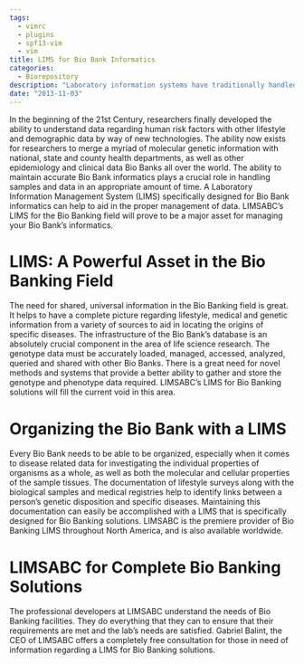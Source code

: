 ```yaml
---
tags:
  - vimrc
  - plugins
  - spf13-vim
  - vim
title: LIMS for Bio Bank Informatics
categories:
  - Biorepository
description: "Laboratory information systems have traditionally handled only the management and "
date: "2013-11-03"
---
```


In the beginning of the 21st Century, researchers finally developed the ability to understand data regarding human risk factors with other lifestyle and demographic data by way of new technologies. The ability now exists for researchers to merge a myriad of molecular genetic information with national, state and county health departments, as well as other epidemiology and clinical data Bio Banks all over the world. The ability to maintain accurate Bio Bank informatics plays a crucial role in handling samples and data in an appropriate amount of time. A Laboratory Information Management System (LIMS) specifically designed for Bio Bank informatics can help to aid in the proper management of data. LIMSABC’s LIMS for the Bio Banking field will prove to be a major asset for managing your Bio Bank’s informatics.

 

# **LIMS: A Powerful Asset in the Bio Banking Field**

The need for shared, universal information in the Bio Banking field is great. It helps to have a complete picture regarding lifestyle, medical and genetic information from a variety of sources to aid in locating the origins of specific diseases. The infrastructure of the Bio Bank’s database is an absolutely crucial component in the area of life science research. The genotype data must be accurately loaded, managed, accessed, analyzed, queried and shared with other Bio Banks. There is a great need for novel methods and systems that provide a better ability to gather and store the genotype and phenotype data required. LIMSABC’s LIMS for Bio Banking solutions will fill the current void in this area.

# **Organizing the Bio Bank with a LIMS**

Every Bio Bank needs to be able to be organized, especially when it comes to disease related data for investigating the individual properties of organisms as a whole, as well as both the molecular and cellular properties of the sample tissues.  The documentation of lifestyle surveys along with the biological samples and medical registries help to identify links between a person’s genetic disposition and specific diseases. Maintaining this documentation can easily be accomplished with a LIMS that is specifically designed for Bio Banking solutions. LIMSABC is the premiere provider of Bio Banking LIMS throughout North America, and is also available worldwide.

# **LIMSABC for Complete Bio Banking Solutions**

The professional developers at LIMSABC understand the needs of Bio Banking facilities. They do everything that they can to ensure that their requirements are met and the lab’s needs are satisfied. Gabriel Balint, the CEO of LIMSABC offers a completely free consultation for those in need of information regarding a LIMS for Bio Banking solutions.